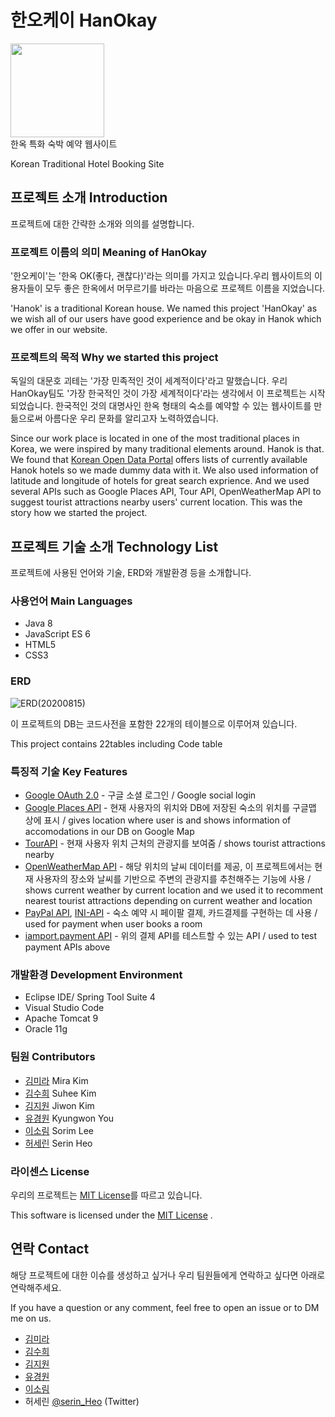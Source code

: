# 한오케이 HanOkay
<div>
<img width="150" src="https://user-images.githubusercontent.com/45909171/90097843-dc94be80-dd71-11ea-8f87-4f5cc70afc82.png">
</div>
한옥 특화 숙박 예약 웹사이트


Korean Traditional Hotel Booking Site


## 프로젝트 소개 Introduction
프로젝트에 대한 간략한 소개와 의의를 설명합니다.

### 프로젝트 이름의 의미 Meaning of HanOkay
'한오케이'는 '한옥 OK(좋다, 괜찮다)'라는 의미를 가지고 있습니다.우리 웹사이트의 이용자들이 모두 좋은 한옥에서 머무르기를 바라는 마음으로 프로젝트 이름을 지었습니다.


'Hanok' is a traditional Korean house. We named this project 'HanOkay' as we wish all of our users have good experience and be okay in Hanok which we offer in our website. 

### 프로젝트의 목적 Why we started this project
독일의 대문호 괴테는 '가장 민족적인 것이 세계적이다'라고 말했습니다. 우리 HanOkay팀도 '가장 한국적인 것이 가장 세계적이다'라는 생각에서 이 프로젝트는 시작되었습니다. 
한국적인 것의 대명사인 한옥 형태의 숙소를 예약할 수 있는 웹사이트를 만듦으로써 아름다운 우리 문화를 알리고자 노력하였습니다.

Since our work place is located in one of the most traditional places in Korea, we were inspired by many traditional elements around. Hanok is that. We found that [Korean Open Data Portal](https://www.data.go.kr/index.do) offers lists of currently available Hanok hotels so we made dummy data with it. 
We also used information of latitude and longitude of hotels for great search exprience. And we used several APIs such as Google Places API, Tour API, OpenWeatherMap API to suggest tourist attractions nearby users' current location. 
This was the story how we started the project.

## 프로젝트 기술 소개 Technology List
프로젝트에 사용된 언어와 기술, ERD와 개발환경 등을 소개합니다.

### 사용언어 Main Languages
- Java 8
- JavaScript ES 6
- HTML5
- CSS3

### ERD
![ERD(20200815)](https://user-images.githubusercontent.com/45909171/90373052-513a6680-e0ac-11ea-9fb9-2ead2b780771.png)

이 프로젝트의 DB는 코드사전을 포함한 22개의 테이블으로 이루어져 있습니다.

This project contains 22tables including Code table

### 특징적 기술 Key Features
* [Google OAuth 2.0](https://developers.google.com/identity/protocols/oauth2/web-server) - 구글 소셜 로그인 / Google social login
* [Google Places API](https://developers.google.com/places/web-service/overview) - 현재 사용자의 위치와 DB에 저장된 숙소의 위치를 구글맵 상에 표시 / gives location where user is and shows information of accomodations in our DB on Google Map
* [TourAPI](http://api.visitkorea.or.kr/main.do) - 현재 사용자 위치 근처의 관광지를 보여줌 / shows tourist attractions nearby
* [OpenWeatherMap API](https://openweathermap.org/api) - 해당 위치의 날씨 데이터를 제공, 이 프로젝트에서는 현재 사용자의 장소와 날씨를 기반으로 주변의 관광지를 추천해주는 기능에 사용 / shows current weather by current location and we used it to recomment nearest tourist attractions depending on current weather and location
* [PayPal API](https://developer.paypal.com/docs/api/overview/), [INI-API](https://manual.inicis.com/iniapi/) - 숙소 예약 시 페이팔 결제, 카드결제를 구현하는 데 사용 / used for payment when user books a room
* [iamport.payment API](https://api.iamport.kr/) - 위의 결제 API를 테스트할 수 있는 API / used to test payment APIs above


### 개발환경 Development Environment
* Eclipse IDE/ Spring Tool Suite 4
* Visual Studio Code
* Apache Tomcat 9
* Oracle 11g


### 팀원 Contributors
* [김미라](https://github.com/mirasoy) Mira Kim  
* [김수희](https://github.com/suhee-developer) Suhee Kim
* [김지원](https://github.com/adndus) Jiwon Kim
* [유경원](https://github.com/ykwon3357) Kyungwon You
* [이소림](https://github.com/musemy4) Sorim Lee
* [허세린](https://github.com/serin9811) Serin Heo


### 라이센스 License
 우리의 프로젝트는 [MIT License](https://github.com/mirasoy/HanOkay/blob/add-license-1/LICENSE)를 따르고 있습니다. 
 
 This software is licensed under the [MIT License](https://github.com/mirasoy/HanOkay/blob/add-license-1/LICENSE) .



## 연락 Contact
해당 프로젝트에 대한 이슈를 생성하고 싶거나 우리 팀원들에게 연락하고 싶다면 아래로 연락해주세요.

If you have a question or any comment, feel free to open an issue or to DM me on us.

* [김미라](https://github.com/mirasoy)
* [김수희](https://github.com/suhee-developer)
* [김지원](https://github.com/adndus)
* [유경원](https://github.com/ykwon3357)
* [이소림](https://github.com/musemy4)
* 허세린 [@serin_Heo](https://twitter.com/serin_Heo) (Twitter)
 
 
